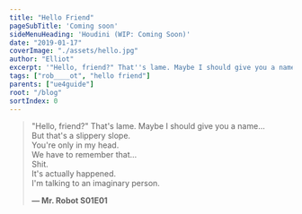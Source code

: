 ```yaml
---
title: "Hello Friend"
pageSubTitle: 'Coming soon'
sideMenuHeading: 'Houdini (WIP: Coming Soon)'
date: "2019-01-17"
coverImage: "./assets/hello.jpg"
author: "Elliot"
excerpt: '"Hello, friend?" That''s lame. Maybe I should give you a name...'
tags: ["rob____ot", "hello friend"]
parents: ["ue4guide"]
root: "/blog"
sortIndex: 0
---
```


> "Hello, friend?" That's lame. Maybe I should give you a name...\
> But that's a slippery slope.\
> You're only in my head.\
> We have to remember that...\
> Shit.\
> It's actually happened.\
> I'm talking to an imaginary person.
>
> **— Mr. Robot S01E01**
